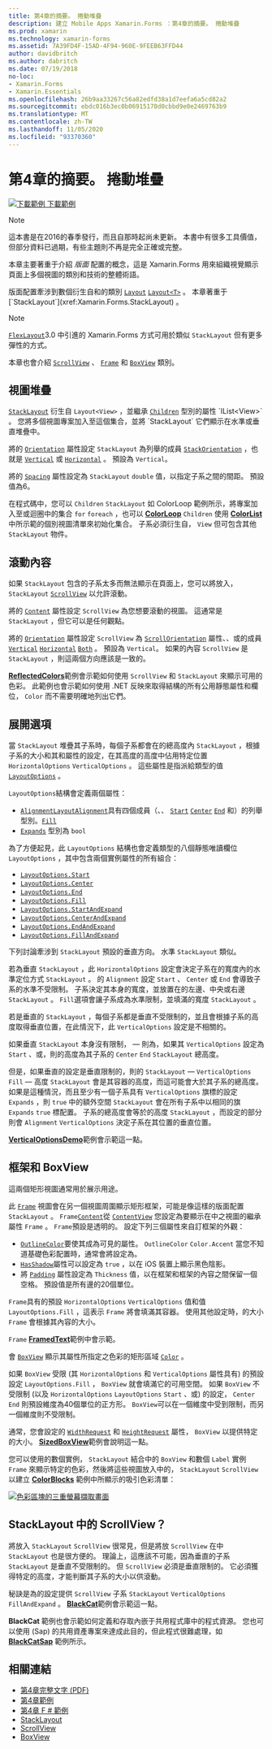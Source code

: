```yaml
---
title: 第4章的摘要。 捲動堆疊
description: 建立 Mobile Apps Xamarin.Forms ：第4章的摘要。 捲動堆疊
ms.prod: xamarin
ms.technology: xamarin-forms
ms.assetid: 7A39FD4F-15AD-4F94-960E-9FEEB63FFD44
author: davidbritch
ms.author: dabritch
ms.date: 07/19/2018
no-loc:
- Xamarin.Forms
- Xamarin.Essentials
ms.openlocfilehash: 26b9aa33267c56a82edfd38a1d7eefa6a5cd82a2
ms.sourcegitcommit: ebdc016b3ec0b06915170d0cbbd9e0e2469763b9
ms.translationtype: MT
ms.contentlocale: zh-TW
ms.lasthandoff: 11/05/2020
ms.locfileid: "93370360"
---
```

# <a name="summary-of-chapter-4-scrolling-the-stack"></a>第4章的摘要。 捲動堆疊

[![下載範例](~/media/shared/download.png) 下載範例](https://github.com/xamarin/xamarin-forms-book-samples/tree/master/Chapter04)

> [!NOTE]
> 這本書是在2016的春季發行，而且自那時起尚未更新。 本書中有很多工具價值，但部分資料已過期，有些主題則不再是完全正確或完整。

本章主要著重于介紹 *版面* 配置的概念，這是 Xamarin.Forms 用來組織視覺顯示頁面上多個視圖的類別和技術的整體術語。

版面配置牽涉到數個衍生自和的類別 [`Layout`](xref:Xamarin.Forms.Layout)  [`Layout<T>`](xref:Xamarin.Forms.Layout`1) 。 本章著重于 [`StackLayout`](xref:Xamarin.Forms.StackLayout) 。

> [!NOTE]
> [`FlexLayout`](~/xamarin-forms/user-interface/layouts/flex-layout.md)3.0 中引進的 Xamarin.Forms 方式可用於類似 `StackLayout` 但有更多彈性的方式。

本章也會介紹 [`ScrollView`](xref:Xamarin.Forms.ScrollView) 、 [`Frame`](xref:Xamarin.Forms.Frame) 和 [`BoxView`](xref:Xamarin.Forms.BoxView) 類別。

## <a name="stacks-of-views"></a>視圖堆疊

[`StackLayout`](xref:Xamarin.Forms.StackLayout) 衍生自 `Layout<View>` ，並繼承 [`Children`](xref:Xamarin.Forms.Layout`1) 型別的屬性 `IList<View>` 。 您將多個視圖專案加入至這個集合，並將 `StackLayout` 它們顯示在水準或垂直堆疊中。

將的 [`Orientation`](xref:Xamarin.Forms.StackLayout.Orientation) 屬性設定 `StackLayout` 為列舉的成員 [`StackOrientation`](xref:Xamarin.Forms.StackOrientation) ，也就是 [`Vertical`](xref:Xamarin.Forms.StackOrientation.Vertical) 或 [`Horizontal`](xref:Xamarin.Forms.StackOrientation.Horizontal) 。 預設為 `Vertical`。

將的 [`Spacing`](xref:Xamarin.Forms.StackLayout.Spacing) 屬性設定為 `StackLayout` `double` 值，以指定子系之間的間距。 預設值為6。

在程式碼中，您可以 `Children` `StackLayout` 如 ColorLoop 範例所示，將專案加入至或迴圈中的集合 `for` `foreach` ，也可以 [**ColorLoop**](https://github.com/xamarin/xamarin-forms-book-samples/tree/master/Chapter04/ColorLoop) `Children` 使用 [**ColorList**](https://github.com/xamarin/xamarin-forms-book-samples/tree/master/Chapter04/ColorList)中所示範的個別視圖清單來初始化集合。 子系必須衍生自， `View` 但可包含其他 `StackLayout` 物件。

## <a name="scrolling-content"></a>滾動內容

如果 `StackLayout` 包含的子系太多而無法顯示在頁面上，您可以將放入， `StackLayout` [`ScrollView`](xref:Xamarin.Forms.ScrollView) 以允許滾動。

將的 [`Content`](xref:Xamarin.Forms.ScrollView.Content) 屬性設定 `ScrollView` 為您想要滾動的視圖。 這通常是 `StackLayout` ，但它可以是任何觀點。

將的 [`Orientation`](xref:Xamarin.Forms.ScrollView.Orientation) 屬性設定 `ScrollView` 為 [`ScrollOrientation`](xref:Xamarin.Forms.ScrollOrientation) 屬性、、或的成員 [`Vertical`](xref:Xamarin.Forms.ScrollOrientation.Vertical) [`Horizontal`](xref:Xamarin.Forms.ScrollOrientation.Horizontal) [`Both`](xref:Xamarin.Forms.ScrollOrientation.Both) 。 預設為 `Vertical`。 如果的內容 `ScrollView` 是 `StackLayout` ，則這兩個方向應該是一致的。

[**ReflectedColors**](https://github.com/xamarin/xamarin-forms-book-samples/tree/master/Chapter04/ReflectedColors)範例會示範如何使用 `ScrollView` 和 `StackLayout` 來顯示可用的色彩。 此範例也會示範如何使用 .NET 反映來取得結構的所有公用靜態屬性和欄位， `Color` 而不需要明確地列出它們。

## <a name="the-expands-option"></a>展開選項

當 `StackLayout` 堆疊其子系時，每個子系都會在的總高度內 `StackLayout` ，根據子系的大小和其和屬性的設定，在其高度的高度中佔用特定位置 `HorizontalOptions` `VerticalOptions` 。 這些屬性是指派給類型的值 [`LayoutOptions`](xref:Xamarin.Forms.LayoutOptions) 。

`LayoutOptions`結構會定義兩個屬性：

- [`Alignment`](xref:Xamarin.Forms.LayoutOptions.Alignment)[`LayoutAlignment`](xref:Xamarin.Forms.LayoutAlignment)具有四個成員（、、 [`Start`](xref:Xamarin.Forms.LayoutAlignment.Start) [`Center`](xref:Xamarin.Forms.LayoutAlignment.Center) [`End`](xref:Xamarin.Forms.LayoutAlignment.End) 和）的列舉型別。[`Fill`](xref:Xamarin.Forms.LayoutAlignment.Fill)
- [`Expands`](xref:Xamarin.Forms.LayoutOptions.Expands) 型別為 `bool`

為了方便起見，此 `LayoutOptions` 結構也會定義類型的八個靜態唯讀欄位 `LayoutOptions` ，其中包含兩個實例屬性的所有組合：

- [`LayoutOptions.Start`](xref:Xamarin.Forms.LayoutOptions.Start)
- [`LayoutOptions.Center`](xref:Xamarin.Forms.LayoutOptions.Center)
- [`LayoutOptions.End`](xref:Xamarin.Forms.LayoutOptions.End)
- [`LayoutOptions.Fill`](xref:Xamarin.Forms.LayoutOptions.Fill)
- [`LayoutOptions.StartAndExpand`](xref:Xamarin.Forms.LayoutOptions.StartAndExpand)
- [`LayoutOptions.CenterAndExpand`](xref:Xamarin.Forms.LayoutOptions.CenterAndExpand)
- [`LayoutOptions.EndAndExpand`](xref:Xamarin.Forms.LayoutOptions.EndAndExpand)
- [`LayoutOptions.FillAndExpand`](xref:Xamarin.Forms.LayoutOptions.FillAndExpand)

下列討論牽涉到 `StackLayout` 預設的垂直方向。 水準 `StackLayout` 類似。

若為垂直 `StackLayout` ，此 `HorizontalOptions` 設定會決定子系在的寬度內的水準定位方式 `StackLayout` 。 的 `Alignment` 設定 `Start` 、 `Center` 或 `End` 會導致子系的水準不受限制。 子系決定其本身的寬度，並放置在的左邊、中央或右邊 `StackLayout` 。 `Fill`選項會讓子系成為水準限制，並填滿的寬度 `StackLayout` 。

若是垂直的 `StackLayout` ，每個子系都是垂直不受限制的，並且會根據子系的高度取得垂直位置，在此情況下，此 `VerticalOptions` 設定是不相關的。

如果垂直 `StackLayout` 本身沒有限制， &mdash; 則為，如果其 `VerticalOptions` 設定為 `Start` 、或，則的高度為其子系的 `Center` `End` `StackLayout` 總高度。

但是，如果垂直的設定是垂直限制的，則的 `StackLayout` &mdash; `VerticalOptions` `Fill` &mdash; 高度 `StackLayout` 會是其容器的高度，而這可能會大於其子系的總高度。 如果是這種情況，而且至少有一個子系具有 `VerticalOptions` 旗標的設定 `Expands` ，則 `true` 中的額外空間 `StackLayout` 會在所有子系中以相同的旗 `Expands` `true` 標配置。 子系的總高度會等於的高度 `StackLayout` ，而設定的部分則會 `Alignment` `VerticalOptions` 決定子系在其位置的垂直位置。

[**VerticalOptionsDemo**](https://github.com/xamarin/xamarin-forms-book-samples/tree/master/Chapter04/VerticalOptionsDemo)範例會示範這一點。

## <a name="frame-and-boxview"></a>框架和 BoxView

這兩個矩形視圖通常用於展示用途。

此 [`Frame`](xref:Xamarin.Forms.Frame) 視圖會在另一個視圖周圍顯示矩形框架，可能是像這樣的版面配置 `StackLayout` 。 `Frame`[`Content`](xref:Xamarin.Forms.ContentView.Content)從 [`ContentView`](xref:Xamarin.Forms.ContentView) 您設定為要顯示在中之視圖的繼承屬性 `Frame` 。 `Frame`預設是透明的。 設定下列三個屬性來自訂框架的外觀：

- [`OutlineColor`](xref:Xamarin.Forms.Frame.OutlineColor)要使其成為可見的屬性。 `OutlineColor` `Color.Accent` 當您不知道基礎色彩配置時，通常會將設定為。
- [`HasShadow`](xref:Xamarin.Forms.Frame.HasShadow)屬性可以設定為 `true` ，以在 iOS 裝置上顯示黑色陰影。
- 將 [`Padding`](xref:Xamarin.Forms.Layout.Padding) 屬性設定為 `Thickness` 值，以在框架和框架的內容之間保留一個空格。 預設值是所有邊的20個單位。

`Frame`具有的預設 `HorizontalOptions` `VerticalOptions` 值和值 `LayoutOptions.Fill` ，這表示 `Frame` 將會填滿其容器。 使用其他設定時，的大小 `Frame` 會根據其內容的大小。

`Frame` [**FramedText**](https://github.com/xamarin/xamarin-forms-book-samples/tree/master/Chapter04/FramedText)範例中會示範。

會 [`BoxView`](xref:Xamarin.Forms.BoxView) 顯示其屬性所指定之色彩的矩形區域 [`Color`](xref:Xamarin.Forms.BoxView.Color) 。

如果 `BoxView` 受限 (其 `HorizontalOptions` 和 `VerticalOptions` 屬性具有) 的預設設定 `LayoutOptions.Fill` ， `BoxView` 就會填滿它的可用空間。 如果 `BoxView` 不受限制 (以及 `HorizontalOptions` `LayoutOptions` `Start` 、或) 的設定， `Center` `End` 則預設維度為40個單位的正方形。 `BoxView`可以在一個維度中受到限制，而另一個維度則不受限制。

通常，您會設定的 [`WidthRequest`](xref:Xamarin.Forms.VisualElement.WidthRequest) 和 [`HeightRequest`](xref:Xamarin.Forms.VisualElement.HeightRequest) 屬性， `BoxView` 以提供特定的大小。 [**SizedBoxView**](https://github.com/xamarin/xamarin-forms-book-samples/tree/master/Chapter04/SizedBoxView)範例會說明這一點。

您可以使用的數個實例， `StackLayout` 結合中的 `BoxView` 和數個 `Label` 實例 `Frame` 來顯示特定的色彩，然後將這些視圖放入中的， `StackLayout` `ScrollView` 以建立 [**ColorBlocks**](https://github.com/xamarin/xamarin-forms-book-samples/tree/master/Chapter04/ColorBlocks) 範例中所顯示的吸引色彩清單：

[![色彩區塊的三重螢幕擷取畫面](images/ch04fg11-small.png "色彩清單")](images/ch04fg11-large.png#lightbox "色彩清單")

## <a name="a-scrollview-in-a-stacklayout"></a>StackLayout 中的 ScrollView？

將放入 `StackLayout` `ScrollView` 很常見，但是將放 `ScrollView` 在中 `StackLayout` 也是很方便的。 理論上，這應該不可能，因為垂直的子系 `StackLayout` 是垂直不受限制的。 但 `ScrollView` 必須是垂直限制的。 它必須獲得特定的高度，才能判斷其子系的大小以供滾動。

秘訣是為的設定提供 `ScrollView` 子系 `StackLayout` `VerticalOptions` `FillAndExpand` 。 [**BlackCat**](https://github.com/xamarin/xamarin-forms-book-samples/tree/master/Chapter04/BlackCat)範例會示範這一點。

**BlackCat** 範例也會示範如何定義和存取內嵌于共用程式庫中的程式資源。 您也可以使用 (Sap) 的共用資產專案來達成此目的，但此程式很難處理，如 [**BlackCatSap**](https://github.com/xamarin/xamarin-forms-book-samples/tree/master/Chapter04/BlackCatSap) 範例所示。

## <a name="related-links"></a>相關連結

- [第4章完整文字 (PDF) ](https://download.xamarin.com/developer/xamarin-forms-book/XamarinFormsBook-Ch04-Apr2016.pdf)
- [第4章範例](https://github.com/xamarin/xamarin-forms-book-samples/tree/master/Chapter04)
- [第4章 F # 範例](https://github.com/xamarin/xamarin-forms-book-samples/tree/master/Chapter04/FS)
- [StackLayout](~/xamarin-forms/user-interface/layouts/stacklayout.md)
- [ScrollView](~/xamarin-forms/user-interface/layouts/scrollview.md)
- [BoxView](~/xamarin-forms/user-interface/boxview.md)
